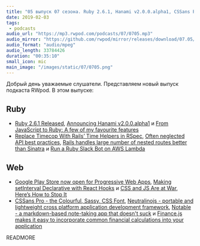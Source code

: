 ```yaml
---
title: "05 выпуск 07 сезона. Ruby 2.6.1, Hanami v2.0.0.alpha1, CSSans Pro, Neutralinojs, Notable, Finance.js и прочее"
date: 2019-02-03
tags:
 - podcasts
audio_url: "https://mp3.rwpod.com/podcasts/07/0705.mp3"
audio_mirror: "https://github.com/rwpod/mirror/releases/download/07.05/0705.mp3"
audio_format: "audio/mpeg"
audio_length: 33784426
duration: "00:35:10"
small_icon: mic
main_image: "/images/static/07/0705.png"
---
```


Добрый день уважаемые слушатели. Представляем новый выпуск подкаста RWpod. В этом выпуске:

## Ruby

 - [Ruby 2.6.1 Released](https://www.ruby-lang.org/en/news/2019/01/30/ruby-2-6-1-released/), [Announcing Hanami v2.0.0.alpha1](http://hanamirb.org/blog/2019/01/30/announcing-hanami-200alpha1.html) и [From JavaScript to Ruby: A few of my favourite features](https://dev.to/harri_etty/from-javascript-to-ruby-a-few-of-my-favourite-features-37mf)
 - [Replace Timecop With Rails’ Time Helpers in RSpec](https://andycroll.com/ruby/replace-timecop-with-rails-time-helpers-in-rspec/), [Often neglected API best practices](https://www.ombulabs.com/blog/best-practices/apis/api-best-practices.html), [Rails handles large number of nested routes better than Sinatra](http://nts.strzibny.name/rails-handles-large-number-of-nested-routes-better-than-sinatra/) и [Run a Ruby Slack Bot on AWS Lambda](https://www.mutuallyhuman.com/blog/2018/12/18/slackbot-on-lambda-with-ruby/)

## Web

 - [Google Play Store now open for Progressive Web Apps](https://medium.com/@firt/google-play-store-now-open-for-progressive-web-apps-ec6f3c6ff3cc), [Making setInterval Declarative with React Hooks](https://overreacted.io/making-setinterval-declarative-with-react-hooks/) и [CSS and JS Are at War, Here’s How to Stop It](https://dev.to/evilmartians/css-and-js-are-at-war-heres-how-to-stop-it-158a)
 - [CSSans Pro - the Colourful, Sassy, CSS Font](https://cssans.pro/), [Neutralinojs - portable and lightweight cross platform application development framework](https://neutralino.js.org/), [Notable - a markdown-based note-taking app that doesn't suck](https://github.com/fabiospampinato/notable) и [Finance.js makes it easy to incorporate common financial calculations into your application](http://financejs.org/)


READMORE
